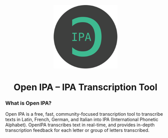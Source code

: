 <p align='center'>
<img src='readme/logo-circle.png' width='200' height='200' />
</p>

<h1 align='center'>Open IPA – IPA Transcription Tool</h1>

### What is Open IPA?
Open IPA is a free, fast, community-focused transcription tool to transcribe texts in Latin, French, German, and Italian into IPA (International Phonetic Alphabet). OpenIPA transcribes text in real-time, and provides in-depth transcription feedback for each letter or group of letters transcribed.
